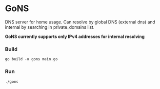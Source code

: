 # GoNS

DNS server for home usage. Can resolve by global DNS (external dns) and internal
by searching in private_domains list.

**GoNS currently supports only IPv4 addresses for internal resolving**

### Build

```go build -o gons main.go```

### Run
```./gons```